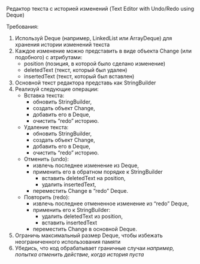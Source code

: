 Редактор текста с историей изменений (Text Editor with Undo/Redo using Deque)

Требования:

1) Используй Deque (например, LinkedList или ArrayDeque) для хранения истории изменений текста
2) Каждое изменение можно представить в виде объекта Change (или подобного) с атрибутами:
    - position (позиция, в которой было сделано изменение)
    - deletedText (текст, который был удален)
    - insertedText (текст, который был вставлен)
3) Основной текст редактора представь как StringBuilder
4) Реализуй следующие операции:
    - Вставка текста:
        - обновить StringBuilder,
        - создать объект Change,
        - добавить его в Deque,
        - очистить “redo” историю.
    - Удаление текста:
        - обновить StringBuilder,
        - создать объект Change,
        - добавить его в Deque,
        - очистить “redo” историю.
    - Отменить (undo):
        - извлечь последнее изменение из Deque,
        - применить его в обратном порядке к StringBuilder
            - вставить deletedText на position,
            - удалить insertedText,
        - переместить Change в “redo” Deque.
    - Повторить (redo):
        - извлечь последнее отмененное изменение из “redo” Deque,
        - применить его к StringBuilder:
            - удалить deletedText из position,
            - вставить insertedText
        - переместить Change в основной Deque.
5) Ограничь максимальный размер Deque, чтобы избежать неограниченного использования памяти
6) Убедись, что код обрабатывает граничные случаи
   *например, попытка отменить действие, когда история пуста*
